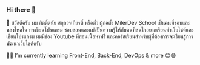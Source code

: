 ### Hi there 👋
🙋 สวัสดีครับ ผม กิตติ์ดนัย สกุลวรเกียรติ์ หรือตั้ว ผู้ก่อตั้ง MilerDev School เป็นคนที่ชอบและหลงไหลในการเขียนโปรแกรม ชอบสอนและแบ่งปันความรู้ให้กับคนที่สนใจอยากเรียนทำเว็บไซต์และเขียนโปรแกรม ผมมีช่อง Youtube ที่สอนเนื้อหาฟรี และคอร์สเรียนสำหรับผู้ที่ต้องการจะเรียนรู้การพัฒนาเว็บไซต์ครับ


🌱🌱 I’m currently learning Front-End, Back-End, DevOps & more 😍😄
<!--
**kitdanay/kitdanay** is a ✨ _special_ ✨ repository because its `README.md` (this file) appears on your GitHub profile.

Here are some ideas to get you started:

- 🔭 I’m currently working on ...
- 🌱 I’m currently learning ...
- 👯 I’m looking to collaborate on ...
- 🤔 I’m looking for help with ...
- 💬 Ask me about ...
- 📫 How to reach me: ...
- 😄 Pronouns: ...
- ⚡ Fun fact: ...
-->
